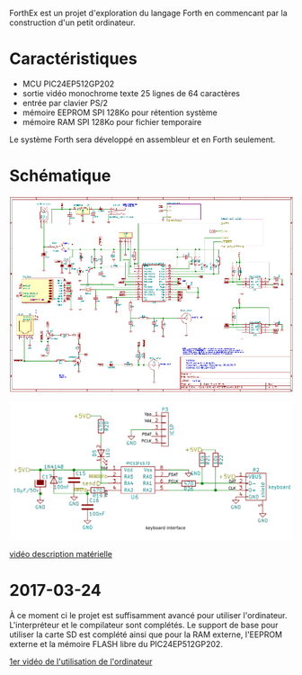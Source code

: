 ﻿ForthEx est un projet d'exploration du langage Forth en commencant par la construction d'un petit ordinateur.

Caractéristiques
=================
 * MCU PIC24EP512GP202
 * sortie vidéo monochrome texte 25 lignes de 64 caractères
 * entrée par clavier PS/2
 * mémoire EEPROM SPI 128Ko pour rétention système
 * mémoire RAM SPI  128Ko pour fichier temporaire
 
 Le système Forth sera développé en assembleur et en Forth seulement.
 
Schématique
===========

![circuit principal](/docs/html/img/forthex_schematic.png)

![interface clavier](/docs/html/img/forthex_schematic_ps2.png)

[vidéo description matérielle](https://youtu.be/hgAJy2Itfcw)

2017-03-24
==========

À ce moment ci le projet est suffisamment avancé pour utiliser l'ordinateur. L'interpréteur et le compilateur sont complétés. Le support de base pour
utiliser la carte SD est complété ainsi que pour la RAM externe, l'EEPROM externe et la mémoire FLASH libre du PIC24EP512GP202. 

[1er vidéo de l'utilisation de l'ordinateur](https://youtu.be/jwFQXd6zAQ0)

